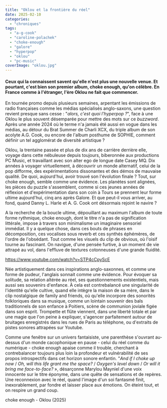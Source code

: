 ```yaml
---
title: "Oklou et la frontière du réel"
date: 2025-02-10
categories: 
  - "chroniques"
tags: 
  - "a-g-cook"
  - "caroline-polachek"
  - "choke-enough"
  - "galore"
  - "hyperpop"
  - "oklou"
  - "pc-music"
coverImage: "oklou.jpg"
---
```


#### Ceux qui la connaissent savent qu'elle n'est plus une nouvelle venue. Et pourtant, c'est bien son premier album, choke enough, qu'on célèbre. En France comme à l'étranger, l'ère Oklou ne fait que commencer.

<!--more-->

En tournée promo depuis plusieurs semaines, arpentant les émissions de radio françaises comme les médias spécialisés anglo-saxons, une question revient presque sans cesse : "_alors, c'est quoi l'hyperpop ?_", face à une Oklou le plus souvent désemparée pour mettre des mots sur ce _buzzword_. Après une année 2024 où le terme n'a jamais été aussi en vogue dans les médias, au détour du Brat Summer de Charli XCX, du triple album de son acolyte A.G. Cook, ou encore de l'album posthume de SOPHIE, comment définir un tel agglomérat de diversité artistique ?

Oklou, la trentaine passée et plus de dix ans de carrière derrière elle, voyage dans cette nébuleuse depuis toujours, biberonnée aux productions PC Music, et travaillant avec son alter ego de longue date Casey MQ. Dix années à voyager virtuellement, à découvrir un monde alternatif, celui de la pop difforme, des expérimentations dissonantes et des démos de mauvaise qualité. De quoi, aujourd'hui, avoir trouvé son l'évolution finale ? Tout, sur choke enough, semble comme une évidence. Les planètes sont alignées, les pièces du puzzle s'assemblent, comme si ces jeunes années de réflexion et d'expérimentation dans son coin à Tours se prennent leur forme ultime aujourd'hui, cinq ans après Galore. Et que peut-il vous arriver, au fond, quand Danny L. Harle et A. G. Cook ont désormais rejoint le navire ?

A la recherche de la boucle ultime, dépouillant au maximum l'album de toute forme rythmique, choke enough, dont le titre n'a pas de signification littérale, impose à travers son minimalisme un imaginaire sensoriel immédiat. Il y a quelque chose, dans ces bouts de phrases en décomposition, ces vocalises sous reverb et ces synthés éphémères, de l'ordre de l'obsédant. Tout comme les visuels du clip de obvious, où l'oisif tourne au fascinant. On navigue, d'une pensée furtive, à un moment de vie attrapé au vol, dans l'effluve de textures cotonneuses d'une grande fluidité.

https://www.youtube.com/watch?v=STP4cCpyScE

Née artistiquement dans ces inspirations anglo-saxonnes, et comme une forme de pudeur, l'anglais sonnait comme une évidence. Pour évoquer sa solitude, sa relation altérée au réel, ses questionnements existentiels, mais aussi ses souvenirs d'enfance. À cela est contrebalancé une singularité de l'identité qu'elle cultive, quand elle intègre la maison de sa mère, dans le clip nostalgique de family and friends, où qu'elle incorpore des sonorités folkloriques dans sa musique, comme un lointain souvenir des bals traditionnels de son enfance à Poitiers, scène de communion joviale figée dans son esprit. Trompette et flûte viennent, dans une liberté totale et par une magie que l'on peine à expliquer, s'agencer parfaitement autour de bruitages enregistrés dans les rues de Paris au téléphone, ou d'extraits de pistes sonores attrapées sur Youtube.

Comme une fenêtre sur un univers fantaisiste, une parenthèse s'ouvrant au-dessus d'un monde cacophonique en pause - celui du réel comme du numérique - choke enough apaise comme il trouble, cherchant à contrebalancer toujours plus loin la profondeur et vulnérabilité de ses propos introspectifs dans cet horizon sonore enfantin. "_And if I choke up now_ / _Oh, will this life grant me the space?_ / _Oxygen's level down_ / _Or will it bring me face-to-face?_ », désarçonne Marylou Mayniel d'une voix innocente sur le titre éponyme, dans une quête de sensations et de repères. Une reconnexion avec le réel, quand l'image d'un soi fantasmé finit, inexorablement, par fondre et laisser place aux émotions. On éteint tout, et on respire un grand coup.

choke enough - Oklou (2025)
